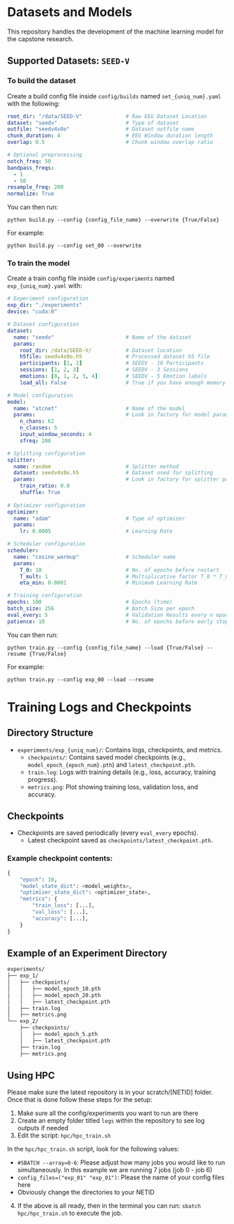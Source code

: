 # Datasets and Models

This repository handles the development of the machine learning model for the capstone research.

## Supported Datasets: `SEED-V`

### To build the dataset

Create a build config file inside `config/builds` named `set_{uniq_num}.yaml` with the following:

```yaml
root_dir: "/data/SEED-V"              # Raw EEG Dataset Location
dataset: "seedv"                      # Type of dataset
outfile: "seedv4s0o"                  # Dataset outfile name
chunk_duration: 4                     # EEG Window duration length
overlap: 0.5                          # Chunk window overlap ratio

# Optional preprocessing
notch_freq: 50
bandpass_freqs:
  - 1
  - 50
resample_freq: 200
normalize: True
```

You can then run: 
```
python build.py --config {config_file_name} --overwrite {True/False}
```

For example: 
```
python build.py --config set_00 --overwrite
```

### To train the model

Create a train config file inside `config/experiments` named `exp_{uniq_num}.yaml` with:

```yaml
# Experiment configuration
exp_dir: "./experiments"
device: "cuda:0"

# Dataset configuration
dataset:
  name: "seedv"                       # Name of the dataset
  params:
    root_dir: /data/SEED-V/           # Dataset location
    h5file: seedv4s0o.h5              # Processed dataset h5 file
    participants: [1, 2]              # SEEDV - 16 Participants
    sessions: [1, 2, 3]               # SEEDV - 3 Sessions
    emotions: [0, 1, 2, 3, 4]         # SEEDV - 5 Emotion labels
    load_all: False                   # True if you have enough memory

# Model configuration
model:
  name: "atcnet"                      # Name of the model
  params:                             # Look in factory for model params
    n_chans: 62                        
    n_classes: 5
    input_window_seconds: 4
    sfreq: 200

# Splitting configuration 
splitter:
  name: random                        # Splitter method
  dataset: seedv4s0o.h5               # Dataset used for splitting
  params:                             # Look in factory for splitter params
    train_ratio: 0.8
    shuffle: True 
    
# Optimizer configuration
optimizer:
  name: "adam"                        # Type of optimizer
  params:
    lr: 0.0005                        # Learning Rate

# Scheduler configuration
scheduler:
  name: "cosine_warmup"               # Scheduler name
  params:
    T_0: 10                           # No. of epochs before restart
    T_mult: 1                         # Multiplicative factor T_0 * T_mult
    eta_min: 0.0001                   # Minimum Learning Rate

# Training configuration
epochs: 100                           # Epochs (time)
batch_size: 256                       # Batch Size per epoch
eval_every: 5                         # Validation Results every n epoch
patience: 10                          # No. of epochs before early stop
```

You can then run: 
```
python train.py --config {config_file_name} --load {True/False} --resume {True/False}
```

For example: 
```
python train.py --config exp_00 --load --resume
```

# Training Logs and Checkpoints

## Directory Structure

- `experiments/exp_{uniq_num}/`: Contains logs, checkpoints, and metrics.
  - `checkpoints/`: Contains saved model checkpoints (e.g., `model_epoch_{epoch_num}.pth`) and `latest_checkpoint.pth`.
  - `train.log`: Logs with training details (e.g., loss, accuracy, training progress).
  - `metrics.png`: Plot showing training loss, validation loss, and accuracy.

## Checkpoints

- Checkpoints are saved periodically (every `eval_every` epochs).
  - Latest checkpoint saved as `checkpoints/latest_checkpoint.pth`.

### Example checkpoint contents:

```python
{
    "epoch": 10,
    "model_state_dict": <model_weights>,
    "optimizer_state_dict": <optimizer_state>,
    "metrics": {
        "train_loss": [...],
        "val_loss": [...],
        "accuracy": [...],
    }
}
```

## Example of an Experiment Directory

```bash
experiments/
├── exp_1/
│   ├── checkpoints/
│   │   ├── model_epoch_10.pth
│   │   ├── model_epoch_20.pth
│   │   ├── latest_checkpoint.pth
│   ├── train.log
│   ├── metrics.png
└── exp_2/
    ├── checkpoints/
    │   ├── model_epoch_5.pth
    │   ├── latest_checkpoint.pth
    ├── train.log
    ├── metrics.png
```

## Using HPC

Please make sure the latest repository is in your scratch/[NETID] folder. Once that is done follow these steps for the setup: 

1. Make sure all the config/experiments you want to run are there
2. Create an empty folder titled `logs` within the repository to see log outputs if needed
3. Edit the script: `hpc/hpc_train.sh`

In the `hpc/hpc_train.sh` script, look for the following values: 
- `#SBATCH --array=0-6`: Please adjust how many jobs you would like to run simultaneously. In this example we are running 7 jobs (job 0 - job 6)
- `config_files=("exp_01" "exp_01")`: Please the name of your config files here
- Obviously change the directories to your NETID

4. If the above is all ready, then in the terminal you can run: `sbatch hpc/hpc_train.sh` to execute the job.  



